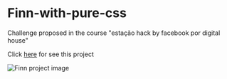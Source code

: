 # Finn-with-pure-css

<p>Challenge proposed in the course "estação hack by facebook por digital house"</p>
<p>Click <a href="https://friendly-keller-57eef2.netlify.app/" target="_blank">here</a> for see this project</p>
<img src="https://user-images.githubusercontent.com/62315802/100054029-05f8c800-2e00-11eb-86f4-2fdb7aedd5c4.png" alt="Finn project image" />